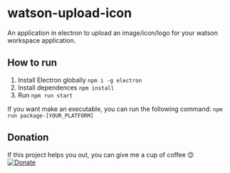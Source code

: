 # watson-upload-icon
An application in electron to upload an image/icon/logo for your watson workspace application.

## How to run
1. Install Electron globally `npm i -g electron`
2. Install dependences `npm install`
3. Run `npm run start`

If you want make an executable, you can run the following command: `npm run package-[YOUR_PLATFORM]`

## Donation
If this project helps you out, you can give me a cup of coffee :blush:  
[![Donate](https://img.shields.io/badge/Donate-PayPal-green.svg)](https://www.paypal.me/dekkai)